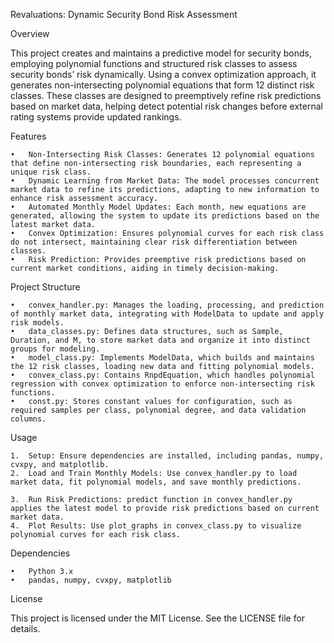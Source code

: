 Revaluations: Dynamic Security Bond Risk Assessment

Overview

This project creates and maintains a predictive model for security bonds, employing polynomial functions and structured risk classes to assess security bonds’ risk dynamically. Using a convex optimization approach, it generates non-intersecting polynomial equations that form 12 distinct risk classes. These classes are designed to preemptively refine risk predictions based on market data, helping detect potential risk changes before external rating systems provide updated rankings.

Features

	•	Non-Intersecting Risk Classes: Generates 12 polynomial equations that define non-intersecting risk boundaries, each representing a unique risk class.
	•	Dynamic Learning from Market Data: The model processes concurrent market data to refine its predictions, adapting to new information to enhance risk assessment accuracy.
	•	Automated Monthly Model Updates: Each month, new equations are generated, allowing the system to update its predictions based on the latest market data.
	•	Convex Optimization: Ensures polynomial curves for each risk class do not intersect, maintaining clear risk differentiation between classes.
	•	Risk Prediction: Provides preemptive risk predictions based on current market conditions, aiding in timely decision-making.

Project Structure

	•	convex_handler.py: Manages the loading, processing, and prediction of monthly market data, integrating with ModelData to update and apply risk models.
	•	data_classes.py: Defines data structures, such as Sample, Duration, and M, to store market data and organize it into distinct groups for modeling.
	•	model_class.py: Implements ModelData, which builds and maintains the 12 risk classes, loading new data and fitting polynomial models.
	•	convex_class.py: Contains RnpdEquation, which handles polynomial regression with convex optimization to enforce non-intersecting risk functions.
	•	const.py: Stores constant values for configuration, such as required samples per class, polynomial degree, and data validation columns.

Usage

	1.	Setup: Ensure dependencies are installed, including pandas, numpy, cvxpy, and matplotlib.
	2.	Load and Train Monthly Models: Use convex_handler.py to load market data, fit polynomial models, and save monthly predictions.

    3.	Run Risk Predictions: predict function in convex_handler.py applies the latest model to provide risk predictions based on current market data.
	4.	Plot Results: Use plot_graphs in convex_class.py to visualize polynomial curves for each risk class.

Dependencies

	•	Python 3.x
	•	pandas, numpy, cvxpy, matplotlib

License

This project is licensed under the MIT License. See the LICENSE file for details.